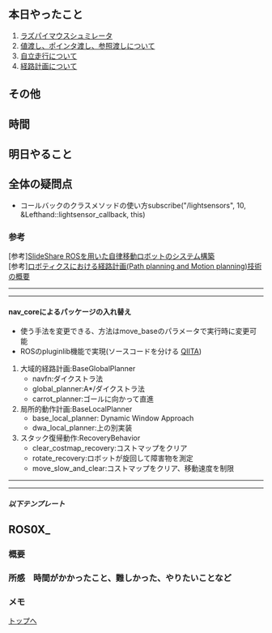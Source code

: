 ## 本日やったこと
1. [ラズパイマウスシュミレータ](#ラズパイマウスシュミレータ)
2. [値渡し、ポインタ渡し、参照渡しについて](#値渡し、ポインタ渡し、参照渡しについて)
3. [自立走行について](#自立走行について)
4. [経路計画について](#経路計画について)
## その他

## 時間

## 明日やること


## 全体の疑問点
* コールバックのクラスメソッドの使い方subscribe("/lightsensors", 10, &Lefthand::lightsensor_callback, this)


### 参考
[参考][SlideShare ROSを用いた自律移動ロボットのシステム構築](https://www.slideshare.net/hara-y/ros-nav-rsj-seminar)\
[参考][ロボティクスにおける経路計画(Path planning and Motion planning)技術の概要](https://myenigma.hatenablog.com/entry/2017/07/23/095511)

---
---

#### nav_coreによるパッケージの入れ替え
* 使う手法を変更できる、方法はmove_baseのパラメータで実行時に変更可能
* ROSのpluginlib機能で実現(ソースコードを分ける [QIITA](https://qiita.com/srs/items/c258bd38588dac1223d0))

1. 大域的経路計画:BaseGlobalPlanner
    * navfn:ダイクストラ法
    * global_planner:A*/ダイクストラ法
    * carrot_planner:ゴールに向かって直進
2. 局所的動作計画:BaseLocalPlanner
    * base_local_planner: Dynamic Window Approach
    * dwa_local_planner:上の別実装
3. スタック復帰動作:RecoveryBehavior
    * clear_costmap_recovery:コストマップをクリア
    * rotate_recovery:ロボットが旋回して障害物を測定
    * move_slow_and_clear:コストマップをクリア、移動速度を制限
---
---
##### 以下テンプレート
## ROS0X_
### 概要
<!-- 何をするもの、方法と結果を３行程度 -->

### 所感　時間がかかったこと、難しかった、やりたいことなど
<!-- 
[解決/未解決/所感/疑問/参考など]
[参考][記事名](URL)
 -->
### メモ

[トップへ](#本日やったこと)

<!--
```
プログラムを書く
```
-->